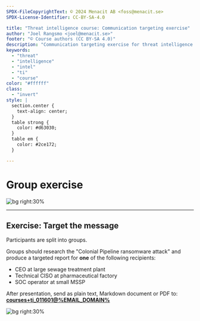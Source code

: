 ```yaml
---
SPDX-FileCopyrightText: © 2024 Menacit AB <foss@menacit.se>
SPDX-License-Identifier: CC-BY-SA-4.0

title: "Threat intelligence course: Communication targeting exercise"
author: "Joel Rangsmo <joel@menacit.se>"
footer: "© Course authors (CC BY-SA 4.0)"
description: "Communication targeting exercise for threat intelligence course"
keywords:
  - "threat"
  - "intelligence"
  - "intel"
  - "ti"
  - "course"
color: "#ffffff"
class:
  - "invert"
style: |
  section.center {
    text-align: center;
  }
  table strong {
    color: #d63030;
  }
  table em {
    color: #2ce172;
  }

---
```

<!-- _footer: "%ATTRIBUTION_PREFIX% Marcin Wichary (CC BY 2.0)" -->
# Group exercise

![bg right:30%](images/16-factory.jpg)

---
<!-- _footer: "%ATTRIBUTION_PREFIX% Marcin Wichary (CC BY 2.0)" -->
## Exercise: Target the message
Participants are split into groups.  
  
Groups should research the
"Colonial Pipeline ransomware attack"
and produce a targeted report for **one** of the following recipients:
- CEO at large sewage treatment plant
- Technical CISO at pharmaceutical factory
- SOC operator at small MSSP

After presentation, send as plain text, Markdown document or PDF to:
**[courses+ti_011601@%EMAIL_DOMAIN%](mailto:courses+ti_011601@%EMAIL_DOMAIN%)**

![bg right:30%](images/16-factory.jpg)
